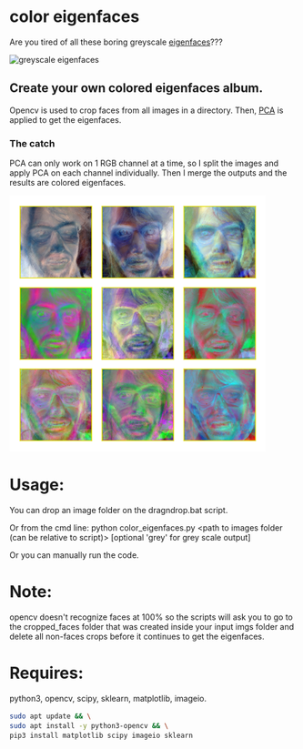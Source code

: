 # color eigenfaces
Are you tired of all these boring greyscale [eigenfaces](https://en.wikipedia.org/wiki/Eigenface)???

![greyscale eigenfaces](https://upload.wikimedia.org/wikipedia/commons/6/67/Eigenfaces.png)

## Create your own colored eigenfaces album.


Opencv is used to crop faces from all images in a directory. Then, [PCA](https://en.wikipedia.org/wiki/Principal_component_analysis) is applied to get the eigenfaces.  

### The catch  

PCA can only work on 1 RGB channel at a time, so I split the images and apply PCA on each channel individually. Then I merge the outputs and the results are colored eigenfaces.

![colored eigenfaces](https://github.com/Gil-Mor/color_eigenfaces/blob/master/eigen_faces_color.png)

# Usage:
You can drop an image folder on the dragndrop.bat script.

Or from the cmd line:
python color_eigenfaces.py <path to images folder (can be relative to script)> [optional 'grey' for grey scale output]

Or you can manually run the code.

# Note:
opencv doesn't recognize faces at 100% so the scripts will ask you to go to the cropped_faces folder that was created 
inside your input imgs folder and delete all non-faces crops before it continues to get the eigenfaces.

# Requires:
python3, opencv, scipy, sklearn, matplotlib, imageio.

```bash
sudo apt update && \
sudo apt install -y python3-opencv && \
pip3 install matplotlib scipy imageio sklearn
```
